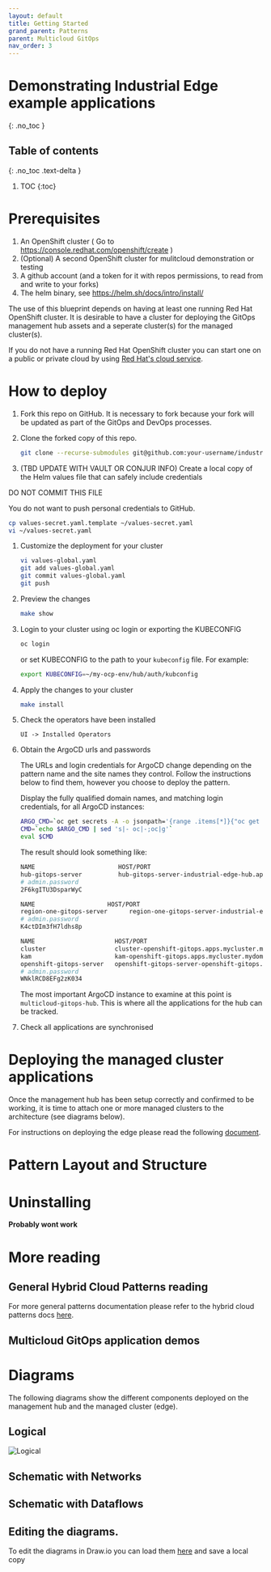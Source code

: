 ```yaml
---
layout: default
title: Getting Started
grand_parent: Patterns
parent: Multicloud GitOps
nav_order: 3
---
```


# Demonstrating Industrial Edge example applications  
{: .no_toc }

## Table of contents
{: .no_toc .text-delta }

1. TOC
{:toc}

# Prerequisites

1. An OpenShift cluster ( Go to https://console.redhat.com/openshift/create )
1. (Optional) A second OpenShift cluster for mulitcloud demonstration or testing
1. A github account (and a token for it with repos permissions, to read from and write to your forks)
1. The helm binary, see https://helm.sh/docs/intro/install/

The use of this blueprint depends on having at least one running Red Hat
OpenShift cluster. It is desirable to have a cluster for deploying the GitOps 
management hub assets and a seperate cluster(s) for the managed cluster(s).

If you do not have a running Red Hat OpenShift cluster you can start one on a
public or private cloud by using [Red Hat's cloud
service](https://console.redhat.com/openshift/create).

# How to deploy

1. Fork this repo on GitHub. It is necessary to fork because your fork will be updated as part of the GitOps and DevOps processes.

1. Clone the forked copy of this repo.

   ```sh
   git clone --recurse-submodules git@github.com:your-username/industrial-edge.git
   ```

1. (TBD UPDATE WITH VAULT OR CONJUR INFO) Create a local copy of the Helm values file that can safely include credentials

  DO NOT COMMIT THIS FILE

  You do not want to push personal credentials to GitHub.
   ```sh
   cp values-secret.yaml.template ~/values-secret.yaml
   vi ~/values-secret.yaml
   ```

1. Customize the deployment for your cluster

   ```sh
   vi values-global.yaml
   git add values-global.yaml
   git commit values-global.yaml
   git push
   ```

1. Preview the changes
   ```sh
   make show
   ```

1. Login to your cluster using oc login or exporting the KUBECONFIG

   ```sh
   oc login
   ```

   or set KUBECONFIG to the path to your `kubeconfig` file. For example:

   ```sh
   export KUBECONFIG=~/my-ocp-env/hub/auth/kubconfig
   ```

1. Apply the changes to your cluster

   ```sh
   make install
   ```

1. Check the operators have been installed

   ```
   UI -> Installed Operators
   ```

1. Obtain the ArgoCD urls and passwords

   The URLs and login credentials for ArgoCD change depending on the pattern
   name and the site names they control.  Follow the instructions below to find
   them, however you choose to deploy the pattern.

   Display the fully qualified domain names, and matching login credentials, for
   all ArgoCD instances:

   ```sh
   ARGO_CMD=`oc get secrets -A -o jsonpath='{range .items[*]}{"oc get -n "}{.metadata.namespace}{" routes; oc -n "}{.metadata.namespace}{" extract secrets/"}{.metadata.name}{" --to=-\\n"}{end}' | grep gitops-cluster`
   CMD=`echo $ARGO_CMD | sed 's|- oc|-;oc|g'`
   eval $CMD

   ```

   The result should look something like:

   ```sh
   NAME                       HOST/PORT                                                                                         PATH      SERVICES                   PORT    TERMINATION            WILDCARD
   hub-gitops-server          hub-gitops-server-industrial-edge-hub.apps.mycluster.mydomain.com          hub-gitops-server   https   passthrough/Redirect   None
   # admin.password
   2F6kgITU3DsparWyC

   NAME                    HOST/PORT                                                                                   PATH   SERVICES                PORT    TERMINATION            WILDCARD
   region-one-gitops-server      region-one-gitops-server-industrial-edge-region-one.apps.mycluster.mydomain.com          region-one-gitops-server   https   passthrough/Redirect   None
   # admin.password
   K4ctDIm3fH7ldhs8p

   NAME                      HOST/PORT                                                                              PATH   SERVICES                  PORT    TERMINATION            WILDCARD
   cluster                   cluster-openshift-gitops.apps.mycluster.mydomain.com                          cluster                   8080    reencrypt/Allow        None
   kam                       kam-openshift-gitops.apps.mycluster.mydomain.com                              kam                       8443    passthrough/None       None
   openshift-gitops-server   openshift-gitops-server-openshift-gitops.apps.mycluster.mydomain.com          openshift-gitops-server   https   passthrough/Redirect   None
   # admin.password
   WNklRCD8EFg2zK034
   ```

   The most important ArgoCD instance to examine at this point is `multicloud-gitops-hub`. This is where all the applications for the hub can be tracked.


1. Check all applications are synchronised

# Deploying the managed cluster applications

Once the management hub has been setup correctly and confirmed to be working, it is time to attach one or more managed clusters to the architecture (see diagrams below).

For instructions on deploying the edge please read the following [document](http://hybrid-cloud-patterns.io/industrial-edge/managed-cluster/).

# Pattern Layout and Structure


# Uninstalling

**Probably wont work**


# More reading

## General Hybrid Cloud Patterns reading

For more general patterns documentation please refer to the hybrid cloud patterns docs [here](http://hybrid-cloud-patterns.io/).

## Multicloud GitOps application demos

# Diagrams

The following diagrams show the different components deployed on the management hub and the managed cluster (edge).

## Logical

![Logical](docs/images/)

## Schematic with Networks

## Schematic with Dataflows

## Editing the diagrams.

To edit the diagrams in Draw.io you can load them [here](https://redhatdemocentral.gitlab.io/portfolio-architecture-tooling/index.html?#/portfolio-architecture-examples/projects/spi-multi-cloud-gitops.drawio) and save a local copy
